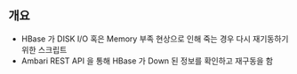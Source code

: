 ## 개요
- HBase 가 DISK I/O 혹은 Memory 부족 현상으로 인해 죽는 경우 다시 재기동하기 위한 스크립트
- Ambari REST API 을 통해 HBase 가 Down 된 정보를 확인하고 재구동을 함